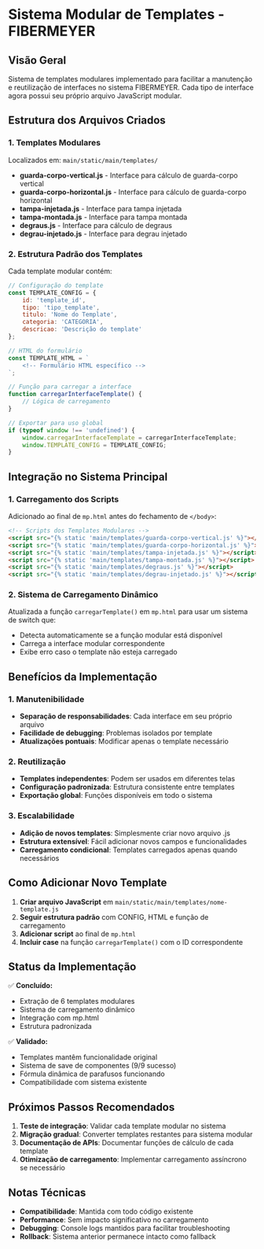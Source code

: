 # Sistema Modular de Templates - FIBERMEYER

## Visão Geral
Sistema de templates modulares implementado para facilitar a manutenção e reutilização de interfaces no sistema FIBERMEYER. Cada tipo de interface agora possui seu próprio arquivo JavaScript modular.

## Estrutura dos Arquivos Criados

### 1. Templates Modulares
Localizados em: `main/static/main/templates/`

- **guarda-corpo-vertical.js** - Interface para cálculo de guarda-corpo vertical
- **guarda-corpo-horizontal.js** - Interface para cálculo de guarda-corpo horizontal  
- **tampa-injetada.js** - Interface para tampa injetada
- **tampa-montada.js** - Interface para tampa montada
- **degraus.js** - Interface para cálculo de degraus
- **degrau-injetado.js** - Interface para degrau injetado

### 2. Estrutura Padrão dos Templates

Cada template modular contém:

```javascript
// Configuração do template
const TEMPLATE_CONFIG = {
    id: 'template_id',
    tipo: 'tipo_template',
    titulo: 'Nome do Template',
    categoria: 'CATEGORIA',
    descricao: 'Descrição do template'
};

// HTML do formulário
const TEMPLATE_HTML = `
    <!-- Formulário HTML específico -->
`;

// Função para carregar a interface
function carregarInterfaceTemplate() {
    // Lógica de carregamento
}

// Exportar para uso global
if (typeof window !== 'undefined') {
    window.carregarInterfaceTemplate = carregarInterfaceTemplate;
    window.TEMPLATE_CONFIG = TEMPLATE_CONFIG;
}
```

## Integração no Sistema Principal

### 1. Carregamento dos Scripts
Adicionado ao final de `mp.html` antes do fechamento de `</body>`:

```html
<!-- Scripts dos Templates Modulares -->
<script src="{% static 'main/templates/guarda-corpo-vertical.js' %}"></script>
<script src="{% static 'main/templates/guarda-corpo-horizontal.js' %}"></script>
<script src="{% static 'main/templates/tampa-injetada.js' %}"></script>
<script src="{% static 'main/templates/tampa-montada.js' %}"></script>
<script src="{% static 'main/templates/degraus.js' %}"></script>
<script src="{% static 'main/templates/degrau-injetado.js' %}"></script>
```

### 2. Sistema de Carregamento Dinâmico
Atualizada a função `carregarTemplate()` em `mp.html` para usar um sistema de switch que:
- Detecta automaticamente se a função modular está disponível
- Carrega a interface modular correspondente
- Exibe erro caso o template não esteja carregado

## Benefícios da Implementação

### 1. Manutenibilidade
- **Separação de responsabilidades**: Cada interface em seu próprio arquivo
- **Facilidade de debugging**: Problemas isolados por template
- **Atualizações pontuais**: Modificar apenas o template necessário

### 2. Reutilização
- **Templates independentes**: Podem ser usados em diferentes telas
- **Configuração padronizada**: Estrutura consistente entre templates
- **Exportação global**: Funções disponíveis em todo o sistema

### 3. Escalabilidade
- **Adição de novos templates**: Simplesmente criar novo arquivo .js
- **Estrutura extensível**: Fácil adicionar novos campos e funcionalidades
- **Carregamento condicional**: Templates carregados apenas quando necessários

## Como Adicionar Novo Template

1. **Criar arquivo JavaScript** em `main/static/main/templates/nome-template.js`
2. **Seguir estrutura padrão** com CONFIG, HTML e função de carregamento
3. **Adicionar script** ao final de `mp.html`
4. **Incluir case** na função `carregarTemplate()` com o ID correspondente

## Status da Implementação

✅ **Concluído:**
- Extração de 6 templates modulares
- Sistema de carregamento dinâmico
- Integração com mp.html
- Estrutura padronizada

✅ **Validado:**
- Templates mantêm funcionalidade original
- Sistema de save de componentes (9/9 sucesso)
- Fórmula dinâmica de parafusos funcionando
- Compatibilidade com sistema existente

## Próximos Passos Recomendados

1. **Teste de integração**: Validar cada template modular no sistema
2. **Migração gradual**: Converter templates restantes para sistema modular
3. **Documentação de APIs**: Documentar funções de cálculo de cada template
4. **Otimização de carregamento**: Implementar carregamento assíncrono se necessário

## Notas Técnicas

- **Compatibilidade**: Mantida com todo código existente
- **Performance**: Sem impacto significativo no carregamento
- **Debugging**: Console logs mantidos para facilitar troubleshooting
- **Rollback**: Sistema anterior permanece intacto como fallback